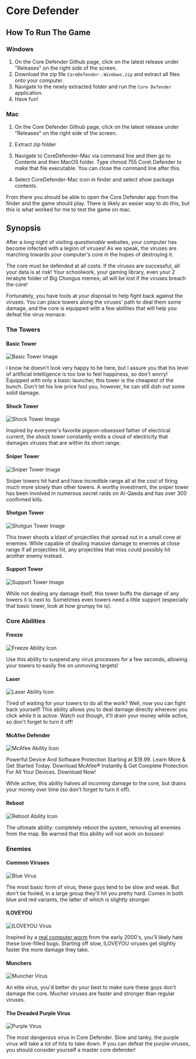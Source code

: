 # Core Defender



## How To Run The Game

### Windows
1. On the Core Defender Github page, click on the latest release under "Releases" on the right side of the screen.
2. Download the zip file `CoreDefender-.Windows.zip` and extract all files onto your computer.
3. Navigate to the newly extracted folder and run the `Core Defender` application.
4. Have fun!

### Mac
1. On the Core Defender Github page, click on the latest release under "Releases" on the right side of the screen.
2. Extract zip folder
3. Navigate to CoreDefender-Mac via command line and then go to Contents and then MacOS folder. Type chmod 755 Core\ Defender to make that file executable. You can close the   command line after this. 

4. Select CoreDefender-Mac icon in finder and select show package contents. 

From there you should be able to open the Core Defender app from the finder and the game should play.
There is likely an easier way to do this, but this is what worked for me to test the game on mac. 



## Synopsis

After a long night of visiting *questionable* websites, your computer has become infected with a legion of viruses! As we speak, the viruses are marching towards your computer's core in the hopes of destroying it. 

The core must be defended at all costs. If the viruses are successful, all your data is at risk! Your schoolwork, your gaming library, even your 2 terabyte folder of Big Chungus memes; all will be lost if the viruses breach the core!

Fortunately, you have tools at your disposal to help fight back against the viruses. You can place towers along the viruses' path to deal them some damage, and the core is equipped with a few abilities that will help you defeat the virus menace.



### The Towers

#### Basic Tower

![Basic Tower Image](/Assets/Art/BasicTower.png)

I know he doesn't look very happy to be here, but I assure you that his level of artificial intelligence is too low to feel happiness, so don't worry! Equipped with only a basic launcher, this tower is the cheapest of the bunch. Don't let his low price fool you, however, he can still dish out some solid damage.


#### Shock Tower

![Shock Tower Image](/Assets/Art/ShockTower.png)

Inspired by everyone's favorite pigeon-obsessed father of electrical current, the shock tower constantly emits a cloud of electricity that damages viruses that are within its short range. 


#### Sniper Tower

![Sniper Tower Image](/Assets/Art/SniperTowerRight.png)

Sniper towers hit hard and have incredible range all at the cost of firing much more slowly than other towers. A worthy investment, the sniper tower has been involved in numerous secret raids on Al-Qaeda and has over 300 confirmed kills.


#### Shotgun Tower

![Shotgun Tower Image](/Assets/Art/AOETower.png)

This tower shoots a blast of projectiles that spread out in a small cone at enemies. While capable of dealing massive damage to enemies at close range if all projectiles hit, any projectiles that miss could possibly hit another enemy instead.

#### Support Tower

![Support Tower Image](/Assets/Art/SupportTower.png)

While not dealing any damage itself, this tower buffs the damage of any towers it is next to. Sometimes even towers need a little support (especially that basic tower, look at how grumpy he is).



### Core Abilities

#### Freeze 

![Freeze Ability Icon](/Assets/Art/Snowflake.png)

Use this ability to suspend any virus processes for a few seconds, allowing your towers to easily fire on unmoving targets! 


#### Laser

![Laser Ability Icon](/Assets/Art/Laser.png)

Tired of waiting for your towers to do all the work? Well, now you can fight back yourself! This ability allows you to deal damage directly wherever you click while it is active. Watch out though, it'll drain your money while active, so don't forget to turn it off! 


#### McAfee Defender

![McAfee Ability Icon](/Assets/Art/Macafee.png)

Powerful Device And Software Protection Starting at $19.99. Learn More & Get Started Today. Download McAfee® Instantly & Get Complete Protection For All Your Devices. Download Now!

While active, this ability halves all incoming damage to the core, but drains your money over time (so don't forget to turn it off).


#### Reboot

![Reboot Ability Icon](</Assets/Art/Reboot 1.png>)

The ultimate ability: completely reboot the system, removing all enemies from the map. Be warned that this ability will not work on bosses!



### Enemies

#### Common Viruses

![Blue Virus](</Assets/Art/Basic Viruses/Virus 1-1.png>)

The most basic form of virus, these guys tend to be slow and weak. But don't be fooled, in a large group they'll hit you pretty hard. Comes in both blue and red variants, the latter of which is slightly stronger.


#### ILOVEYOU

![ILOVEYOU Virus](</Assets/Art/I Love You Virus/iloveyou 1.png>)

Inspired by a [real computer worm](https://en.wikipedia.org/wiki/ILOVEYOU) from the early 2000's, you'll likely hate these love-filled bugs. Starting off slow, ILOVEYOU viruses get slightly faster the more damage they take.

#### Munchers

![Muncher Virus](</Assets/Art/OrangeCreep.png/1.png>)

An elite virus, you'd better do your best to make sure these guys don't damage the core. Mucher viruses are faster and stronger than regular viruses.

#### The Dreaded Purple Virus

![Purple Virus](</Assets/Art/Purple Creep/CreepStage1.png>)

The most dangerous virus in Core Defender. Slow and tanky, the purple virus will take a lot of hits to take down. If you can defeat the purple viruses, you should consider yourself a master core defender!

